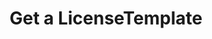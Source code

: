 ---
title: Get a LicenseTemplate
excerpt: Retrieve a LicenseTemplate
api:
  file: story-protocol-api-reference.json
  operationId: get_api-v2-licenses-templates-licensetemplateid
deprecated: false
hidden: false
metadata:
  title: ''
  description: ''
  robots: index
next:
  description: ''
---